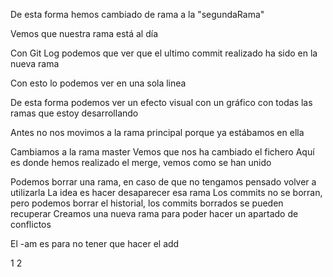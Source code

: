 De esta forma hemos cambiado de rama a la "segundaRama"

Vemos que nuestra rama está al día

Con Git Log podemos que ver que el ultimo commit realizado ha sido en la nueva rama

Con esto lo podemos ver en una sola linea

De esta forma podemos ver un efecto visual con un gráfico con todas las ramas que estoy desarrollando

Antes no nos movimos a la rama principal porque ya estábamos en ella

Cambiamos a la rama master
Vemos que nos ha cambiado el fichero
Aquí es donde hemos realizado el merge, vemos como se han unido

Podemos borrar una rama, en caso de que no tengamos pensado volver a utilizarla
La idea es hacer desaparecer esa rama
Los commits no se borran, pero podemos borrar el historial, los commits borrados se pueden recuperar
Creamos una nueva rama para poder hacer un apartado de conflictos

El -am es para no tener que hacer el add

1
2
